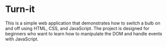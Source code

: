 # Turn-it
This is a simple web application that demonstrates how to switch a bulb on and off using HTML, CSS, and JavaScript. The project is designed for beginners who want to learn how to manipulate the DOM and handle events with JavaScript.

